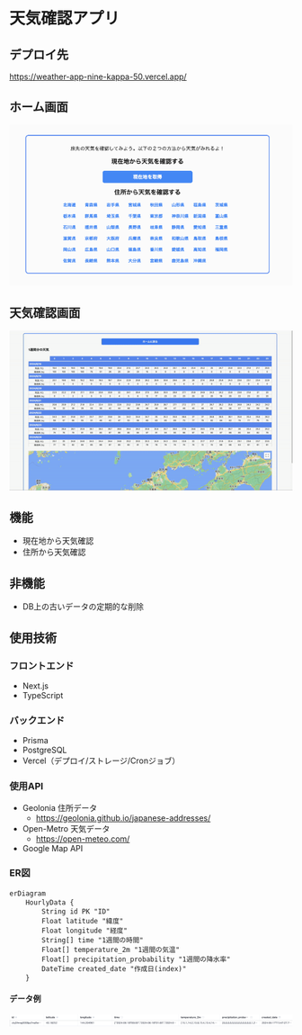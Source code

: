 # 天気確認アプリ

## デプロイ先
https://weather-app-nine-kappa-50.vercel.app/

## ホーム画面
<img src="./public/home.png" alt="Home Screen"/>

## 天気確認画面
<img src="./public/weather.gif" alt="Weather Screen"/>

## 機能
- 現在地から天気確認
- 住所から天気確認
## 非機能
- DB上の古いデータの定期的な削除

## 使用技術
### フロントエンド
- Next.js
- TypeScript
  
### バックエンド
- Prisma
- PostgreSQL
- Vercel（デプロイ/ストレージ/Cronジョブ）

### 使用API
- Geolonia 住所データ
  - https://geolonia.github.io/japanese-addresses/
- Open-Metro 天気データ
  - https://open-meteo.com/
- Google Map API

### ER図
```mermaid
erDiagram
    HourlyData {
        String id PK "ID"
        Float latitude "緯度"
        Float longitude "経度"
        String[] time "1週間の時間"
        Float[] temperature_2m "1週間の気温"
        Float[] precipitation_probability "1週間の降水率"
        DateTime created_date "作成日(index)"
    }
```

#### データ例
<img src='./public/data-example.png' alt='example'>